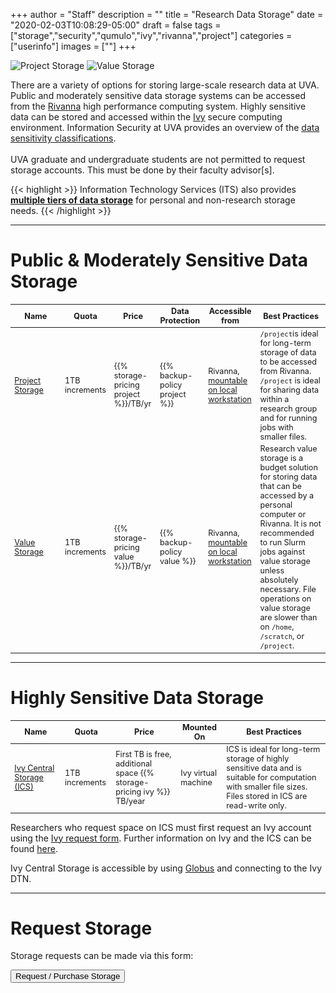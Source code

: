 +++
author = "Staff"
description = ""
title = "Research Data Storage"
date = "2020-02-03T10:08:29-05:00"
draft = false
tags = ["storage","security","qumulo","ivy","rivanna","project"]
categories = ["userinfo"]
images = [""]
+++

![Project Storage](https://img.shields.io/badge/dynamic/json?color=color&label=Project%20Storage&query=message&url=https%3A%2F%2Ftja4lfp3da.execute-api.us-east-1.amazonaws.com%2Fapi%2Fbadge%2Fproject&style=for-the-badge)
![Value Storage](https://img.shields.io/badge/dynamic/json?color=color&label=Value%20Storage&query=message&url=https%3A%2F%2Ftja4lfp3da.execute-api.us-east-1.amazonaws.com%2Fapi%2Fbadge%2Fvalue&style=for-the-badge)

<p class="lead">There are a variety of options for storing large-scale research data at UVA. Public and moderately sensitive data storage systems can be accessed from the <a href="/userinfo/rivanna/overview/">Rivanna</a> high performance computing system. Highly sensitive data can be stored and accessed within the <a href="/userinfo/ivy/overview">Ivy</a> secure computing environment. Information Security at UVA provides an overview of the <a href=https://security.virginia.edu/university-data-protection-standards>data sensitivity classifications</a>.  <br /><br />UVA graduate and undergraduate students are not permitted to request storage accounts. This must be done by their faculty advisor[s].</p>


{{< highlight >}}
  Information Technology Services (ITS) also provides <a href="https://virginia.service-now.com/its?id=kb_article&sys_id=2ca18093db7ac744f032f1f51d9619eb" target="_new"><b>multiple tiers of data storage</b></a> for personal and non-research storage needs.</alert>
{{< /highlight >}}


<style type="text/css">
.tg  {border-collapse:collapse;border-spacing:0;border-color:#ccc;}
.tg td{font-family:Arial, sans-serif;font-size:14px;padding:10px 5px;border-style:solid;border-width:0px;overflow:hidden;word-break:normal;border-color:#ccc;color:#333;background-color:#fff;}
.tg th{font-family:Arial, sans-serif;font-size:14px;font-weight:normal;padding:10px 5px;border-style:solid;border-width:0px;overflow:hidden;word-break:normal;border-color:#ccc;color:#333;background-color:#f0f0f0;}
.tg .tg-hy9w{background-color:#eceeef;border-color:inherit;vertical-align:top}
.tg .tg-dc35{background-color:#f9f9f9;border-color:inherit;vertical-align:top}
.tg .tg-0qmj{font-weight:bold;background-color:#eceeef;border-color:inherit;vertical-align:top}
</style>

- - -

# Public & Moderately Sensitive Data Storage

<table class="table table-striped table-sm" style="font-size:90%;">
  <thead class="thead-dark">
  <tr>
    <th class="" style="width:16%;">Name</th>
    <th class="">Quota</th>
    <th class="">Price</th>
    <th class="">Data Protection</th>
    <th class="">Accessible from</th>
    <th class="">Best Practices</th>
  </tr>
  </thead>
  <tbody>
  <tr>
    <td class=""><a href="/userinfo/storage/non-sensitive-data/#project">Project Storage</a></td>
    <td class="">1TB increments</td>
    <td class="">{{% storage-pricing project %}}/TB/yr</td>
    <td class="">{{% backup-policy project %}}</td>
    <td class="">Rivanna, <a href="/userinfo/howtos/storage/drive-mapping/">mountable on local workstation</a></td>
    <td class=""><code>/project</code>is ideal for long-term storage of data to be accessed from Rivanna. <code>/project</code> is ideal for sharing data within a research group and for running jobs with smaller files.</td>
  </tr>
  <tr>
    <td class=""><a href="/userinfo/storage/research-value">Value Storage</a></td>
    <td class="">1TB increments</td>
    <td class="">{{% storage-pricing value %}}/TB/yr</td>
    <td class="">{{% backup-policy value %}}</td>
    <td class="">Rivanna, <a href="/userinfo/howtos/storage/drive-mapping/">mountable on local workstation</a></td>
    <td class="">Research value storage is a budget solution for storing data that can be accessed by a personal computer or Rivanna. It is not recommended to run Slurm jobs against value storage unless absolutely necessary. File operations on value storage are slower than on <code>/home</code>, <code>/scratch</code>, or <code>/project</code>.</td>
  </tr>
  </tbody>
</table>



- - -

# Highly Sensitive Data Storage

<table class="table table-striped table-sm" style="font-size:90%;">
  <thead class="thead-dark">
    <tr>
      <th class="" style="width:16%;">Name</th>
      <th class="">Quota</th>
      <th class="">Price</th>
      <th class="">Mounted On</th>
      <th class="">Best Practices</th>
    </tr>
  </thead>
  <tbody>
    <tr>
      <td class=""><a href="/userinfo/storage/sensitive-data/#ivy-central-storage">Ivy Central Storage (ICS)</a></td>
      <td class="">1TB increments</td>
      <td class="">First TB is free, additional space {{% storage-pricing ivy %}} TB/year</td>
      <td class="">Ivy virtual machine</td>
      <td class="">ICS is ideal for long-term storage of highly sensitive data and is suitable for computation with smaller file sizes. Files stored in ICS are read-write only.</td>
    </tr>
  </tbody>
</table>

Researchers who request space on ICS must first request an Ivy account using the [Ivy request form](https://services.rc.virginia.edu/ivyvm). Further information on Ivy and the ICS can be found [here](https://staging.rc.virginia.edu/userinfo/storage/sensitive-data/#ivy-central-storage).

Ivy Central Storage is accessible by using [Globus](/userinfo/globus/) and connecting to the Ivy DTN.

- - -

# Request Storage

Storage requests can be made via this form:

[<button class="btn btn-success">Request / Purchase Storage</button>](/form/storage/)
